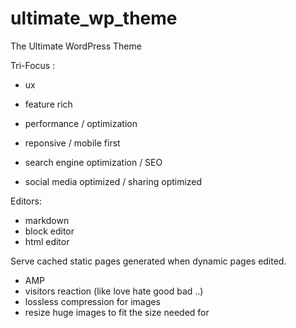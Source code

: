 # ultimate_wp_theme
The Ultimate WordPress Theme

Tri-Focus :
- ux
- feature rich
- performance / optimization

- reponsive / mobile first
- search engine optimization / SEO
- social media optimized / sharing optimized 

Editors:
- markdown
- block editor
- html editor

Serve cached static pages generated when dynamic pages edited.

- AMP
- visitors reaction (like love hate good bad ..)
- lossless compression for images
- resize huge images to fit the size needed for
